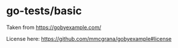 go-tests/basic
========

Taken from https://gobyexample.com/

License here: https://github.com/mmcgrana/gobyexample#license

